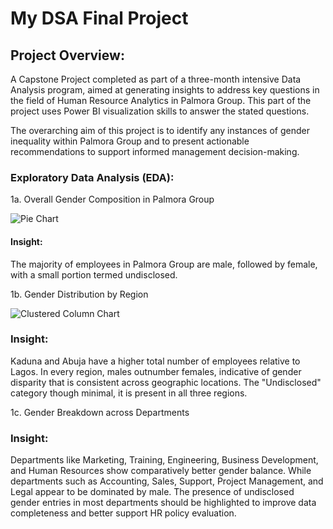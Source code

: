# My DSA Final Project

## Project Overview:
A Capstone Project completed as part of a three-month intensive Data Analysis program, aimed at generating insights to address key questions in the field of Human Resource Analytics in Palmora Group. This part of the project uses Power BI visualization skills to answer the stated questions.

The overarching aim of this project is to identify any instances of gender inequality within Palmora Group and to present actionable recommendations to support informed management decision-making.

### Exploratory Data Analysis (EDA):
1a. Overall Gender Composition in Palmora Group

![Pie Chart](https://github.com/user-attachments/assets/671dbb85-b59e-461a-b3cd-a853332c50c2)

#### Insight:
The majority of employees in Palmora Group are male, followed by female, with a small portion termed undisclosed.

1b. Gender Distribution by Region

![Clustered Column Chart](https://github.com/user-attachments/assets/518e8ec4-aaac-4d52-a9f3-6c21bf19354e)

### Insight:
Kaduna and Abuja have a higher total number of employees relative to Lagos.
In every region, males outnumber females, indicative of gender disparity that is consistent across geographic locations.
The "Undisclosed" category though minimal, it is present in all three regions.

1c. Gender Breakdown across Departments






### Insight:
Departments like Marketing, Training, Engineering, Business Development, and Human Resources show comparatively better gender balance. While departments such as Accounting, Sales, Support, Project Management, and Legal appear to be dominated by male.
The presence of undisclosed gender entries in most departments should be highlighted to improve data completeness and better support HR policy evaluation.




